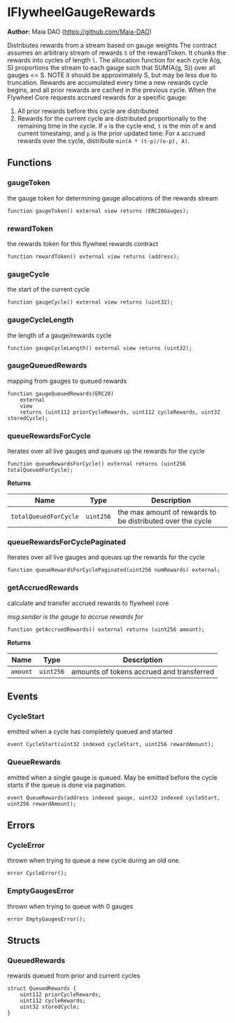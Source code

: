 # IFlywheelGaugeRewards

**Author:**
Maia DAO (https://github.com/Maia-DAO)

Distributes rewards from a stream based on gauge weights
The contract assumes an arbitrary stream of rewards `S` of the rewardToken. It chunks the rewards into cycles of length `l`.
The allocation function for each cycle A(g, S) proportions the stream to each gauge such that SUM(A(g, S)) over all gauges <= S.
NOTE it should be approximately S, but may be less due to truncation.
Rewards are accumulated every time a new rewards cycle begins, and all prior rewards are cached in the previous cycle.
When the Flywheel Core requests accrued rewards for a specific gauge:
1. All prior rewards before this cycle are distributed
2. Rewards for the current cycle are distributed proportionally to the remaining time in the cycle.
If `e` is the cycle end, `t` is the min of e and current timestamp, and `p` is the prior updated time:
For `A` accrued rewards over the cycle, distribute `min(A * (t-p)/(e-p), A)`.


## Functions
### gaugeToken

the gauge token for determining gauge allocations of the rewards stream


```solidity
function gaugeToken() external view returns (ERC20Gauges);
```

### rewardToken

the rewards token for this flywheel rewards contract


```solidity
function rewardToken() external view returns (address);
```

### gaugeCycle

the start of the current cycle


```solidity
function gaugeCycle() external view returns (uint32);
```

### gaugeCycleLength

the length of a gauge/rewards cycle


```solidity
function gaugeCycleLength() external view returns (uint32);
```

### gaugeQueuedRewards

mapping from gauges to queued rewards


```solidity
function gaugeQueuedRewards(ERC20)
    external
    view
    returns (uint112 priorCycleRewards, uint112 cycleRewards, uint32 storedCycle);
```

### queueRewardsForCycle

Iterates over all live gauges and queues up the rewards for the cycle


```solidity
function queueRewardsForCycle() external returns (uint256 totalQueuedForCycle);
```
**Returns**

|Name|Type|Description|
|----|----|-----------|
|`totalQueuedForCycle`|`uint256`|the max amount of rewards to be distributed over the cycle|


### queueRewardsForCyclePaginated

Iterates over all live gauges and queues up the rewards for the cycle


```solidity
function queueRewardsForCyclePaginated(uint256 numRewards) external;
```

### getAccruedRewards

calculate and transfer accrued rewards to flywheel core

*msg.sender is the gauge to accrue rewards for*


```solidity
function getAccruedRewards() external returns (uint256 amount);
```
**Returns**

|Name|Type|Description|
|----|----|-----------|
|`amount`|`uint256`|amounts of tokens accrued and transferred|


## Events
### CycleStart
emitted when a cycle has completely queued and started


```solidity
event CycleStart(uint32 indexed cycleStart, uint256 rewardAmount);
```

### QueueRewards
emitted when a single gauge is queued. May be emitted before the cycle starts if the queue is done via pagination.


```solidity
event QueueRewards(address indexed gauge, uint32 indexed cycleStart, uint256 rewardAmount);
```

## Errors
### CycleError
thrown when trying to queue a new cycle during an old one.


```solidity
error CycleError();
```

### EmptyGaugesError
thrown when trying to queue with 0 gauges


```solidity
error EmptyGaugesError();
```

## Structs
### QueuedRewards
rewards queued from prior and current cycles


```solidity
struct QueuedRewards {
    uint112 priorCycleRewards;
    uint112 cycleRewards;
    uint32 storedCycle;
}
```

